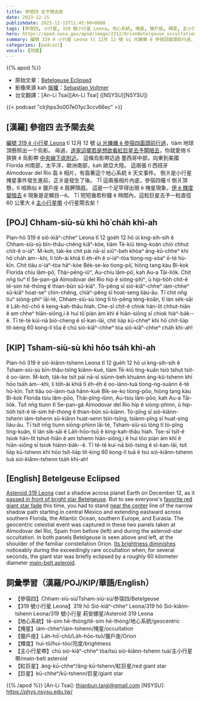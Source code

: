 ```yaml
---
title: 參宿四 去予閘去矣
date: 2023-12-15
publishdate: 2023-12-15T11:45:00+0800
tags: [參宿四, 小行星, 319 號小行星 Leona, 地心系統, 掩星, 獵戶座, 輝度, 主小行星帶, 紅巨星, 巨星]
hero: https://apod.nasa.gov/apod/image/2312/OrionBetelgeuse_occultation1024.jpg
summary: 編號 319 ê 小行星 Leona tī 12月 12 號 ùi 光爍爍 ê 參宿四面頭前行過，tiàm 地球頂懸照出一个烏影。
categories: [podcast]
vocals: [阿錕]
---
```


{{% apod %}}

- 原始文章：[Betelgeuse Eclipsed](https://apod.nasa.gov/apod/ap231215.html)
- 影像來源 kah [版權][copyright]：[Sebastian Voltmer](https://www.voltmer.de/about/)
- 台文翻譯：[An-Li Tsai][An-Li Tsai] ([NSYSU][NSYSU])

{{< podcast "clrjhps3o007e01yc3ccv66ec" >}}

## [漢羅] 參宿四 去予閘去矣
[編號 319 ê 小行星 Leona][Asteroid 319 Leona] tī 12月 12 號 [ùi 光爍爍 ê 參宿四面頭前行過][passed in front of bright star Betelgeuse]，tiàm 地球頂懸照出一个烏影。
毋過，[逐家這擺若是想欲看紅巨星去予閘暗去][favorite red giant star fade]，你就愛徛 tī 狹狹 ê 烏影帶 [中央線下底附近][near the center]。
這條烏影帶迒過 墨西哥中部，向東到美國 Florida 州南部，太平洋，歐洲南部，kah 歐亞大陸。
這兩張 tī 西班牙 Almodovar del Rio 翕 ê 相片，有翕著這个地心系統 ê 天文事件。
倒爿是小行星掩星事件發生進前，正爿是發生了後。
TĪ 這兩張相片內底，參宿四攏 tī 倒爿頂懸，tī 咱熟似 ê 獵戶座 ê 肩胛頭遐。
這是一个足罕得出現 ê 掩星現象，[伊 ê 輝度變暗去][Its brightness diminishes] ê 現象是足顯目--ê。
Tī 短短幾若秒鐘 ê 時間內，這粒巨星去予一粒直徑 60 公里大 ê [主小行星帶][main-belt asteroid] 小行星閘去矣！

## [POJ] Chham-siù-sù khì hō͘ cha̍h khì-ah
Pian-hō 319 ê sió-kiâⁿ-chheⁿ Leona tī 12 goe̍h 12 hō ùi kng-sih-sih ê Chham-siù-sù bīn-thâu-chêng kiâⁿ-kòe, tiàm Tē-kiû téng-koân chiò chhut chi̍t-ê o͘-iáⁿ.
M̄-koh, ta̍k-ke chit pái nā-sī siūⁿ-beh khòaⁿ âng-kū-chheⁿ khì hō͘ cha̍h àm--khì, lí to̍h-ài khiā tī e̍h-e̍h ê o͘-iáⁿ-tòa tiong-ng-sòaⁿ ē-té hù-kīn.
Chit tiâu o͘-iáⁿ-tòa hāⁿ-kòe Be̍k-se-ko tiong-pō͘, hiòng tang kàu Bí-kok Florida chiu lâm-pō͘, Thài-pêng-iûⁿ, Au-chiu lâm-pō͘, kah Au-a Tāi-lio̍k.
Chit nn̄g tiuⁿ tī Se-pan-gâ Almodovar del Rio hip ê siòng-phìⁿ, ū hip-tio̍h chit-ê tē-sim hē-thóng ê thian-bûn sū-kiāⁿ.
Tò-pêng sī sió-kiâⁿ-chheⁿ iám-chheⁿ sū-kiāⁿ hoat-seⁿ chìn-chêng, chiàⁿ-pêng sī hoat-seng liáu-āu.
Tī chit nn̄g tiuⁿ siòng-phìⁿ lāi-té, Chham-siù-sù lóng tī tò-pêng téng-koân, tī lán se̍k-sāi ê La̍h-hō͘-chō ê keng-kah-thâu hiah.
Che-sī chi̍t-ê chiok hán-lit chhut-hiān ê am chheⁿ hiān-siōng,i ê hui tō͘ piàn àm khì ê hiān-siōng sī chiok hiáⁿ-ba̍k--ê.
Tī té-té kúi-nā bió-cheng ê sî-kan-lāi, chit lia̍p kū-chheⁿ khì hō͘ chi̍t-lia̍p ti̍t-kèng 60 kong-lí tōa ê chú sió-kiâⁿ-chheⁿ tòa sió-kiâⁿ-chheⁿ cha̍h khì-ah!

## [KIP] Tsham-siù-sù khì hōo tsa̍h khì-ah
Pian-hō 319 ê sió-kiânn-tshenn Leona tī 12 gue̍h 12 hō uì kng-sih-sih ê Tsham-siù-sù bīn-thâu-tsîng kiânn-kuè, tiàm Tē-kiû tíng-kuân tsiò tshut tsi̍t-ê oo-iánn.
M̄-koh, ta̍k-ke tsit pái nā-sī siūnn-beh khuànn âng-kū-tshenn khì hōo tsa̍h àm--khì, lí to̍h-ài khiā tī e̍h-e̍h ê oo-iánn-tuà tiong-ng-suànn ē-té hù-kīn.
Tsit tiâu oo-iánn-tuà hānn-kuè Bi̍k-se-ko tiong-pōo, hiòng tang kàu Bí-kok Florida tsiu lâm-pōo, Thài-pîng-iûnn, Au-tsiu lâm-pōo, kah Au-a Tāi-lio̍k.
Tsit nn̄g tiunn tī Se-pan-gâ Almodovar del Rio hip ê siòng-phìnn, ū hip-tio̍h tsit-ê tē-sim hē-thóng ê thian-bûn sū-kiānn.
Tò-pîng sī sió-kiânn-tshenn iám-tshenn sū-kiānn huat-senn tsìn-tsîng, tsiànn-pîng sī huat-sing liáu-āu.
Tī tsit nn̄g tiunn siòng-phìnn lāi-té, Tsham-siù-sù lóng tī tò-pîng tíng-kuân, tī lán si̍k-sāi ê La̍h-hōo-tsō ê king-kah-thâu hiah.
Tse-sī tsi̍t-ê tsiok hán-lit tshut-hiān ê am tshenn hiān-siōng,i ê hui tōo piàn àm khì ê hiān-siōng sī tsiok hiánn-ba̍k--ê.
Tī té-té kuí-nā bió-tsing ê sî-kan-lāi, tsit lia̍p kū-tshenn khì hōo tsi̍t-lia̍p ti̍t-kìng 60 kong-lí tuā ê tsú sió-kiânn-tshenn tuà sió-kiânn-tshenn tsa̍h khì-ah!

## [English] Betelgeuse Eclipsed
[Asteroid 319 Leona][Asteroid 319 Leona] cast a shadow across planet Earth on December 12, as it [passed in front of bright star Betelgeuse][passed in front of bright star Betelgeuse].
But to see everyone's [favorite red giant star fade][favorite red giant star fade] this time, you had to stand [near the center][near the center] line of the narrow shadow path starting in central Mexico and extending eastward across southern Florida, the Atlantic Ocean, southern Europe, and Eurasia.
The geocentric celestial event was captured in these two panels taken at Almodovar del Rio, Spain from before (left) and during the asteroid-star occultation.
In both panels Betelgeuse is seen above and left, at the shoulder of the familiar constellation Orion.
[Its brightness diminishes][Its brightness diminishes] noticeably during the exceedingly rare occultation when, for several seconds, the giant star was briefly eclipsed by a roughly 60 kilometer diameter [main-belt asteroid][main-belt asteroid].

## 詞彙學習（漢羅/POJ/KIP/華語/English）
- 【參宿四】Chham-siù-sù/Tsham-siù-sù/參宿四/Betelgeuse
- 【319 號小行星 Leona】319 hō Sió-kiâⁿ-chheⁿ Leona/319 hō Sió-kiânn-tshenn Leona/319 號小行星 莉安娜星/Asteroid 319 Leona
- 【地心系統】tē-sim hē-thóng/tē-sim hē-thóng/地心系統/geocentric
- 【掩星】iám-chheⁿ/iám-tshenn/掩星/occultation
- 【獵戶座】La̍h-hō͘-chō/La̍h-hōo-tsō/獵戶座/Orion
- 【輝度】hui-tō͘/hui-tōo/亮度/brightness
- 【主小行星帶】chú sió-kiâⁿ-chheⁿ tòa/tsú sió-kiânn-tshenn tuà/主小行星帶/main-belt asteroid
- 【紅巨星】âng-kū-chheⁿ/âng-kū-tshenn/紅巨星/red giant star
- 【巨星】kū-chheⁿ/kū-tshenn/巨星/giant star

{{% /apod %}}
[An-Li Tsai]: thianbun.taigi@gmail.com
[NSYSU]: https://phys.nsysu.edu.tw/

[copyright]: https://apod.nasa.gov/apod/fap/lib/about_apod.html#srapply
[License]: https://creativecommons.org/licenses/by/3.0/

[Asteroid 319 Leona]:https://ui.adsabs.harvard.edu/abs/2017MPBu...44...87P/abstract
[passed in front of bright star Betelgeuse]:https://earthsky.org/space/betelgeuse-will-dim-disappear-asteroid-leona-dec-11-12-2023/
[favorite red giant star fade]:https://apod.nasa.gov/apod/ap231215.htmlap200102.html
[near the center]:https://cloud.occultwatcher.net/event/1075-319-83995-648466-H27989
[Its brightness diminishes]:https://skyandtelescope.org/astronomy-news/asteroid-will-cover-betelgeuse-may-reveal-its-visible-surface/
[main-belt asteroid]:https://science.nasa.gov/solar-system/asteroids/
